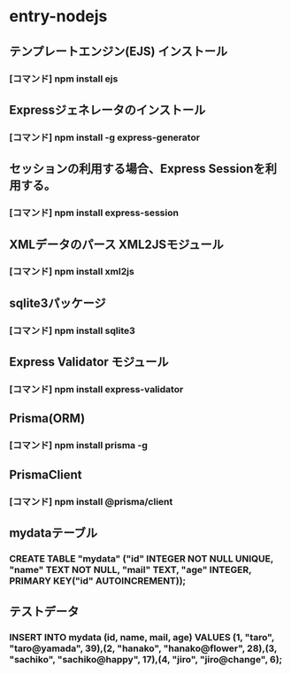 # entry-nodejs

## テンプレートエンジン(EJS) インストール
### [コマンド] npm install ejs

## Expressジェネレータのインストール
### [コマンド] npm install -g express-generator

## セッションの利用する場合、Express Sessionを利用する。
### [コマンド] npm install express-session

## XMLデータのパース XML2JSモジュール
### [コマンド] npm install xml2js

## sqlite3パッケージ
### [コマンド] npm install sqlite3

## Express Validator モジュール
### [コマンド] npm install express-validator

## Prisma(ORM)
### [コマンド] npm install prisma -g
## PrismaClient
### [コマンド] npm install @prisma/client

## mydataテーブル
### CREATE TABLE "mydata" ("id" INTEGER NOT NULL UNIQUE, "name" TEXT NOT NULL, "mail" TEXT, "age" INTEGER, PRIMARY KEY("id" AUTOINCREMENT));

## テストデータ
### INSERT INTO mydata (id, name, mail, age) VALUES (1, "taro", "taro@yamada", 39),(2, "hanako", "hanako@flower", 28),(3, "sachiko", "sachiko@happy", 17),(4, "jiro", "jiro@change", 6);
